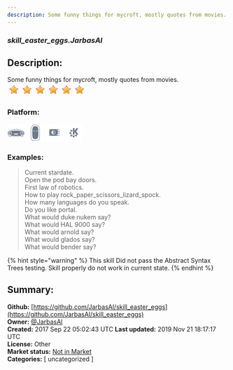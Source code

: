 ```yaml
---
description: Some funny things for mycroft, mostly quotes from movies.
---
```


### _skill_easter_eggs.JarbasAl_  
## Description:  
Some funny things for mycroft, mostly quotes from movies.  
![](../.gitbook/assets/star.png)![](../.gitbook/assets/star.png)![](../.gitbook/assets/star.png)![](../.gitbook/assets/star.png)![](../.gitbook/assets/star.png)![](../.gitbook/assets/star.png)  
  
### Platform:  
 ![Mark I](../.gitbook/assets/mark-1-icon.png)  ![Mark II](../.gitbook/assets/mark-2-icon.png)  ![Picroft](../.gitbook/assets/picroft-icon.png)  ![plasmoid](../.gitbook/assets/kde.png)   
### Examples:  
> Current stardate.  
> Open the pod bay doors.  
> First law of robotics.  
> How to play rock_paper_scissors_lizard_spock.  
> How many languages do you speak.  
> Do you like portal.  
> What would duke nukem say?  
> What would HAL 9000 say?  
> What would arnold say?  
> What would glados say?  
> What would bender say?  
  
{% hint style="warning" %}
This skill Did not pass the Abstract Syntax Trees testing. Skill properly do not work in current state.
{% endhint %}
  
## Summary:  
**Github:** [https://github.com/JarbasAl/skill_easter_eggs](https://github.com/JarbasAl/skill_easter_eggs)  
**Owner:** [@JarbasAl](https://github.com/JarbasAl)  
**Created:** 2017 Sep 22 05:02:43 UTC  **Last updated:** 2019 Nov 21 18:17:17 UTC  
**License:** Other  
**Market status:** [Not in Market](https://market.mycroft.ai/skill/)  
**Categories:** [ uncategorized ]   
